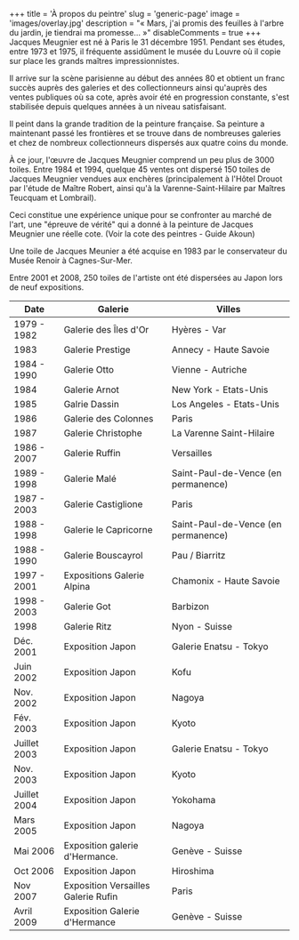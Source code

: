 +++
title = 'À propos du peintre'
slug = 'generic-page'
image = 'images/overlay.jpg'
description = "« Mars, j'ai promis des feuilles à l'arbre du jardin, je tiendrai ma promesse… »"
disableComments = true
+++
Jacques Meugnier est né à Paris le 31 décembre 1951. Pendant ses études, entre 1973 et 1975, il fréquente assidûment le musée du Louvre où il copie sur place les grands maîtres impressionnistes.

Il arrive sur la scène parisienne au début des années 80 et obtient un franc succès auprès des galeries et des collectionneurs ainsi qu'auprès des ventes publiques où sa cote, après avoir été en progression constante, s'est stabilisée depuis quelques années à un niveau
satisfaisant.

Il peint dans la grande tradition de la peinture française. Sa peinture a maintenant passé les frontières et se trouve dans de nombreuses galeries et chez de nombreux collectionneurs dispersés aux quatre coins du monde.

À ce jour, l'œuvre de Jacques Meugnier comprend un peu plus de 3000 toiles.
Entre 1984 et 1994, quelque 45 ventes ont dispersé 150 toiles de Jacques Meugnier vendues aux enchères (principalement à l'Hôtel Drouot par l'étude de Maître Robert, ainsi qu'à la Varenne-Saint-Hilaire par Maîtres Teucquam et Lombrail).

Ceci constitue une expérience unique pour se confronter au marché de l'art, une "épreuve de vérité" qui a donné à la peinture de Jacques Meugnier une réelle cote. (Voir la cote des peintres - Guide Akoun)

Une toile de Jacques Meunier a été acquise en 1983 par le conservateur du Musée Renoir à Cagnes-Sur-Mer.

Entre 2001 et 2008, 250 toiles de l'artiste ont été dispersées au Japon lors de neuf expositions.



| Date        | Galerie                            | Villes                |
| ----------- | ---------------------------------- | --------------------- |
| 1979 - 1982 | Galerie des Îles d'Or              | Hyères - Var          |
| 1983        | Galerie Prestige                   | Annecy - Haute Savoie |
| 1984 - 1990 | Galerie Otto                       | Vienne - Autriche     |
| 1984        | Galerie Arnot                      | New York - Etats-Unis|
| 1985        | Galrie Dassin                      | Los Angeles - Etats-Unis|
| 1986        | Galerie des Colonnes               | Paris|
| 1987        | Galerie Christophe                 | La Varenne Saint-Hilaire|
| 1986 - 2007 | Galerie Ruffin                     | Versailles|
| 1989 - 1998 | Galerie Malé                       | Saint-Paul-de-Vence (en permanence)|
| 1987 - 2003 | Galerie Castiglione                | Paris |
| 1988 - 1998 | Galerie le Capricorne              | Saint-Paul-de-Vence (en permanence)|
| 1988 - 1990 | Galerie Bouscayrol                 | Pau / Biarritz|
| 1997 - 2001 | Expositions Galerie Alpina         | Chamonix - Haute Savoie|
| 1998 - 2003 | Galerie Got                        | Barbizon |
| 1998        | Galerie Ritz                       | Nyon - Suisse |
| Déc. 2001   | Exposition Japon                   | Galerie Enatsu - Tokyo|
| Juin 2002   | Exposition Japon                   | Kofu |
| Nov. 2002   | Exposition Japon                   | Nagoya |
| Fév. 2003   | Exposition Japon                   | Kyoto |
| Juillet 2003| Exposition Japon                   | Galerie Enatsu - Tokyo|
| Nov. 2003   | Exposition Japon                   | Kyoto |
| Juillet 2004| Exposition Japon                   | Yokohama |
| Mars 2005   | Exposition Japon                   | Nagoya |
| Mai 2006    | Exposition galerie d'Hermance.     | Genève - Suisse|
| Oct 2006    | Exposition Japon                   | Hiroshima |
| Nov 2007    | Exposition Versailles Galerie Rufin| Paris |
| Avril 2009  | Exposition Galerie d'Hermance      | Genève - Suisse  |

